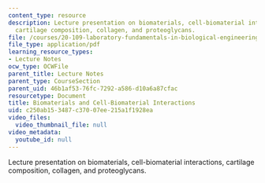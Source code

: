 ```yaml
---
content_type: resource
description: Lecture presentation on biomaterials, cell-biomaterial interactions,
  cartilage composition, collagen, and proteoglycans.
file: /courses/20-109-laboratory-fundamentals-in-biological-engineering-spring-2010/c250ab153487c37007ee215a1f1928ea_MIT20_109S10_lec_m3d2.pdf
file_type: application/pdf
learning_resource_types:
- Lecture Notes
ocw_type: OCWFile
parent_title: Lecture Notes
parent_type: CourseSection
parent_uid: 46b1af53-76fc-7292-a586-d10a6a87cfac
resourcetype: Document
title: Biomaterials and Cell-Biomaterial Interactions
uid: c250ab15-3487-c370-07ee-215a1f1928ea
video_files:
  video_thumbnail_file: null
video_metadata:
  youtube_id: null
---
```

Lecture presentation on biomaterials, cell-biomaterial interactions, cartilage composition, collagen, and proteoglycans.

